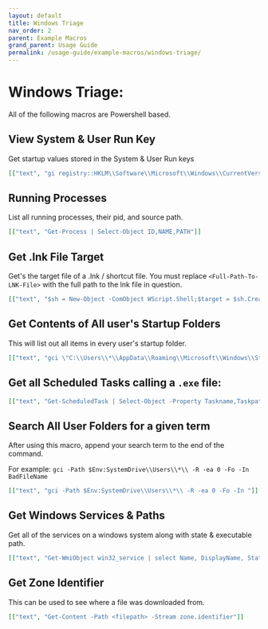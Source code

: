 ```yaml
---
layout: default
title: Windows Triage
nav_order: 2
parent: Example Macros
grand_parent: Usage Guide
permalink: /usage-guide/example-macros/windows-triage/
---
```


# Windows Triage:

All of the following macros are Powershell based.

## View System & User Run Key

Get startup values stored in the System & User Run keys

```json
[["text", "gi registry::HKLM\\Software\\Microsoft\\Windows\\CurrentVersion\\Run; gi registry::HKCU\\Software\\Microsoft\\Windows\\CurrentVersion\\Run"]]

```

## Running Processes

List all running processes, their pid, and source path.

```json
[["text", "Get-Process | Select-Object ID,NAME,PATH"]]
```

## Get .lnk File Target

Get's the target file of a .lnk / shortcut file. You must replace `<Full-Path-To-LNK-File>` with the full path to the lnk file in question.

```json
[["text", "$sh = New-Object -ComObject WScript.Shell;$target = $sh.CreateShortcut('<Full-Path-To-LNK-File>').TargetPath; $target | Out-String"]]

```

## Get Contents of All user's Startup Folders

This will list out all items in every user's startup folder.

```json
[["text", "gci \"C:\\Users\\*\\AppData\\Roaming\\Microsoft\\Windows\\Start Menu\\Programs\\Startup\" -R -Force"]]

```

## Get all Scheduled Tasks calling a `.exe` file:

```json
[["text", "Get-ScheduledTask | Select-Object -Property Taskname,Taskpath -ExpandProperty Actions | Where-Object {$_.Execute -like '*.exe'} | Select-Object Taskname,Taskpath,Execute,Arguments | Format-List | Out-String"]]

```

## Search All User Folders for a given term

After using this macro, append your search term to the end of the command.  

For example: `gci -Path $Env:SystemDrive\\Users\\*\\ -R -ea 0 -Fo -In BadFileName`

```json
[["text", "gci -Path $Env:SystemDrive\\Users\\*\\ -R -ea 0 -Fo -In "]]
```

## Get Windows Services & Paths

Get all of the services on a windows system along with state & executable path.

```json
[["text", "Get-WmiObject win32_service | select Name, DisplayName, State, PathName"]]

```

## Get Zone Identifier

This can be used to see where a file was downloaded from.

```json
[["text", "Get-Content -Path <filepath> -Stream zone.identifier"]]
```
